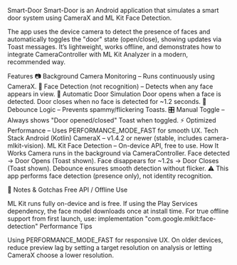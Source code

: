 Smart-Door
Smart-Door is an Android application that simulates a smart door system using CameraX and ML Kit Face Detection.

The app uses the device camera to detect the presence of faces and automatically toggles the "door" state (open/close), showing updates via Toast messages. It’s lightweight, works offline, and demonstrates how to integrate CameraController with ML Kit Analyzer in a modern, recommended way.

Features
📷 Background Camera Monitoring – Runs continuously using CameraX.
🙂 Face Detection (not recognition) – Detects when any face appears in view.
🚪 Automatic Door Simulation
Door opens when a face is detected.
Door closes when no face is detected for ~1.2 seconds.
🛑 Debounce Logic – Prevents spammy/flickering Toasts.
🎛 Manual Toggle – Always shows "Door opened/closed" Toast when toggled.
⚡ Optimized Performance – Uses PERFORMANCE_MODE_FAST for smooth UX.
Tech Stack
Android (Kotlin)
CameraX – v1.4.2 or newer (stable, includes camera-mlkit-vision).
ML Kit Face Detection – On-device API, free to use.
How It Works
Camera runs in the background via CameraController.
Face detected → Door Opens (Toast shown).
Face disappears for ~1.2s → Door Closes (Toast shown).
Debounce ensures smooth detection without flicker.
⚠️ This app performs face detection (presence only), not identity recognition.

📝 Notes & Gotchas
Free API / Offline Use

ML Kit runs fully on-device and is free.
If using the Play Services dependency, the face model downloads once at install time.
For true offline support from first launch, use:
implementation "com.google.mlkit:face-detection"
Performance Tips

Using PERFORMANCE_MODE_FAST for responsive UX.
On older devices, reduce preview lag by setting a target resolution on analysis or letting CameraX choose a lower resolution.
